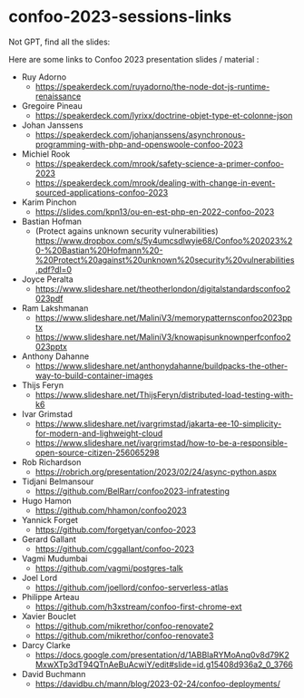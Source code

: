# confoo-2023-sessions-links

Not GPT, find all the slides:

Here are some links to Confoo 2023 presentation slides / material :

* Ruy Adorno
   * https://speakerdeck.com/ruyadorno/the-node-dot-js-runtime-renaissance
*  Gregoire Pineau
   *  https://speakerdeck.com/lyrixx/doctrine-objet-type-et-colonne-json
*  Johan Janssens
   *  https://speakerdeck.com/johanjanssens/asynchronous-programming-with-php-and-openswoole-confoo-2023
*  Michiel Rook 
   *  https://speakerdeck.com/mrook/safety-science-a-primer-confoo-2023
   *  https://speakerdeck.com/mrook/dealing-with-change-in-event-sourced-applications-confoo-2023
*  Karim Pinchon
   *  https://slides.com/kpn13/ou-en-est-php-en-2022-confoo-2023
*  Bastian Hofman
   * (Protect agains unknown security vulnerabilities) https://www.dropbox.com/s/5y4umcsdlwyie68/Confoo%202023%20-%20Bastian%20Hofmann%20-%20Protect%20against%20unknown%20security%20vulnerabilities.pdf?dl=0
*  Joyce Peralta
   *  https://www.slideshare.net/theotherlondon/digitalstandardsconfoo2023pdf
*  Ram Lakshmanan
   *  https://www.slideshare.net/MaliniV3/memorypatternsconfoo2023pptx
   *  https://www.slideshare.net/MaliniV3/knowapisunknownperfconfoo2023pptx
*  Anthony Dahanne
   *  https://www.slideshare.net/anthonydahanne/buildpacks-the-other-way-to-build-container-images
*  Thijs Feryn
   *  https://www.slideshare.net/ThijsFeryn/distributed-load-testing-with-k6
*  Ivar Grimstad
   *  https://www.slideshare.net/ivargrimstad/jakarta-ee-10-simplicity-for-modern-and-lighweight-cloud
   *  https://www.slideshare.net/ivargrimstad/how-to-be-a-responsible-open-source-citizen-256065298
*  Rob Richardson
   *  https://robrich.org/presentation/2023/02/24/async-python.aspx
*  Tidjani Belmansour 
   * https://github.com/BelRarr/confoo2023-infratesting
*  Hugo Hamon
   *  https://github.com/hhamon/confoo2023 
*  Yannick Forget
   *  https://github.com/forgetyan/confoo-2023
*  Gerard Gallant
   *  https://github.com/cggallant/confoo-2023
*  Vagmi Mudumbai
   *  https://github.com/vagmi/postgres-talk
*  Joel Lord
   *  https://github.com/joellord/confoo-serverless-atlas
*  Philippe Arteau
   *  https://github.com/h3xstream/confoo-first-chrome-ext
*  Xavier Bouclet
   *  https://github.com/mikrethor/confoo-renovate2
   *  https://github.com/mikrethor/confoo-renovate3
*  Darcy Clarke
   *  https://docs.google.com/presentation/d/1ABBlaRYMoAnq0v8d79K2MxwXTp3dT94QTnAeBuAcwiY/edit#slide=id.g15408d936a2_0_3766
 * David Buchmann
   *  https://davidbu.ch/mann/blog/2023-02-24/confoo-deployments/
